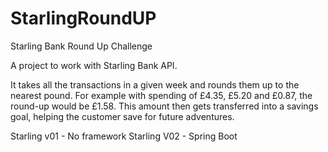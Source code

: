 # StarlingRoundUP
Starling Bank Round Up Challenge


A project to work with Starling Bank API. 

It takes all the transactions in a given week and rounds them up to the
nearest pound. For example with spending of £4.35, £5.20 and £0.87, the round-up
would be £1.58. This amount then gets transferred into a savings goal, helping the
customer save for future adventures.

Starling v01 - No framework 
Starling V02 - Spring Boot
